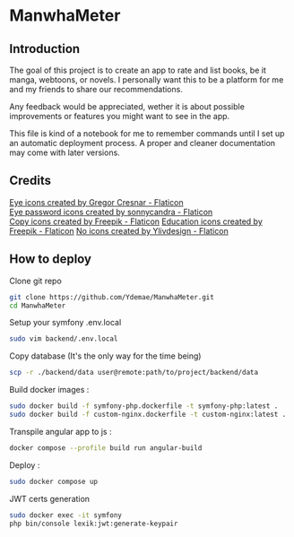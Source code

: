 # ManwhaMeter

## Introduction

The goal of this project is to create an app to rate and list books, be it manga, webtoons, or novels.
I personally want this to be a platform for me and my friends to share our recommendations.

Any feedback would be appreciated, wether it is about possible improvements or features you might want to see in the app.

This file is kind of a notebook for me to remember commands until I set up an automatic deployment process.
A proper and cleaner documentation may come with later versions.

## Credits

<a href="https://www.flaticon.com/free-icons/eye" title="eye icons">Eye icons created by Gregor Cresnar - Flaticon</a><br>
<a href="https://www.flaticon.com/free-icons/eye-password" title="eye password icons">Eye password icons created by sonnycandra - Flaticon</a><br>
<a href="https://www.flaticon.com/free-icons/copy" title="copy icons">Copy icons created by Freepik - Flaticon</a>
<a href="https://www.flaticon.com/free-icons/education" title="education icons">Education icons created by Freepik - Flaticon</a>
<a href="https://www.flaticon.com/free-icons/no" title="No icons">No icons created by Ylivdesign - Flaticon</a>

## How to deploy

Clone git repo

```bash
git clone https://github.com/Ydemae/ManwhaMeter.git
cd ManwhaMeter
```

Setup your symfony .env.local

```bash
sudo vim backend/.env.local
```

Copy database (It's the only way for the time being)

```bash
scp -r ./backend/data user@remote:path/to/project/backend/data
```

Build docker images :

```bash
sudo docker build -f symfony-php.dockerfile -t symfony-php:latest .
sudo docker build -f custom-nginx.dockerfile -t custom-nginx:latest .
```

Transpile angular app to js :

```bash
docker compose --profile build run angular-build
```

Deploy :

```bash
sudo docker compose up
```

JWT certs generation

```bash
sudo docker exec -it symfony
php bin/console lexik:jwt:generate-keypair
```
